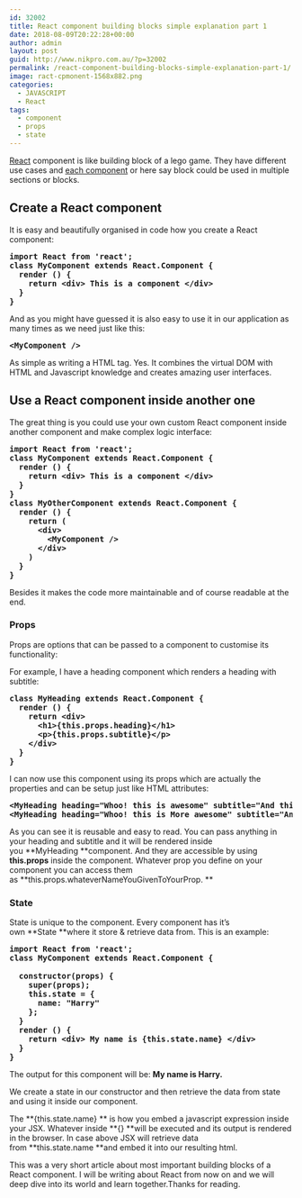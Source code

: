 ```yaml
---
id: 32002
title: React component building blocks simple explanation part 1
date: 2018-08-09T20:22:28+00:00
author: admin
layout: post
guid: http://www.nikpro.com.au/?p=32002
permalink: /react-component-building-blocks-simple-explanation-part-1/
image: ract-cpmonent-1568x882.png
categories:
  - JAVASCRIPT
  - React
tags:
  - component
  - props
  - state
---
```

[React](http://www.nikpro.com.au/react-or-angular-how-much-it-matters/) component is like building block of a lego game. They have different use cases and <a href="https://reactjs.org/docs/components-and-props.html" target="_blank" rel="noopener noreferrer">each component</a> or here say block could be used in multiple sections or blocks.

## Create a React component

It is easy and beautifully organised in code how you create a React component:

<pre class="wp-block-preformatted"><strong>import React from 'react';</strong><br /><strong>class MyComponent extends React.Component {</strong><br /><strong>  render () {</strong><br /><strong>    return &lt;div> This is a component &lt;/div></strong><br /><strong>  }</strong><br /><strong>}</strong><br /></pre>

And as you might have guessed it is also easy to use it in our application as many times as we need just like this:

<pre class="wp-block-preformatted"><strong>&lt;MyComponent /></strong><br /></pre>

As simple as writing a HTML tag. Yes. It combines the virtual DOM with HTML and Javascript knowledge and creates amazing user interfaces.

## Use a React component inside another one

The great thing is you could use your own custom React component inside another component and make complex logic interface:

<pre class="wp-block-preformatted"><strong>import React from 'react';</strong><br /><strong>class MyComponent extends React.Component {</strong><br /><strong>  render () {</strong><br /><strong>    return &lt;div> This is a component &lt;/div></strong><br /><strong>  }</strong><br /><strong>}</strong><br /><strong>class MyOtherComponent extends React.Component {</strong><br /><strong>  render () {</strong><br /><strong>    return (</strong><br /><strong>      &lt;div></strong><br /><strong>        &lt;MyComponent /></strong><br /><strong>      &lt;/div></strong><br /><strong>    )</strong><br /><strong>  }</strong><br /><strong>}</strong></pre>

Besides it makes the code more maintainable and of course readable at the end.

### Props

Props are options that can be passed to a component to customise its functionality:

For example, I have a heading component which renders a heading with subtitle:

<pre class="wp-block-preformatted"><strong>class MyHeading extends React.Component {</strong><br /><strong>  render () {</strong><br /><strong>    return &lt;div></strong><br /><strong>      &lt;h1>{this.props.heading}&lt;/h1></strong><br /><strong>      &lt;p>{this.props.subtitle}&lt;/p> </strong><br /><strong>    &lt;/div></strong><br /><strong>  }</strong><br /><strong>}</strong></pre>

I can now use this component using its props which are actually the properties and can be setup just like HTML attributes:

<pre class="wp-block-preformatted"><strong>&lt;MyHeading heading="Whoo! this is awesome" subtitle="And this is a subtitle" /></strong><br /><strong>&lt;MyHeading heading="Whoo! this is More awesome" subtitle="And this is second subtitle" /></strong></pre>

As you can see it is reusable and easy to read. You can pass anything in your heading and subtitle and it will be rendered inside you **MyHeading **component. And they are accessible by using **this.props** inside the component. Whatever prop you define on your component you can access them as **this.props.whateverNameYouGivenToYourProp. **

### State

State is unique to the component. Every component has it’s own **State **where it store & retrieve data from. This is an example:

<pre class="wp-block-preformatted"><strong>import React from 'react';</strong><br /><strong>class MyComponent extends React.Component {</strong><br />  <br /><strong>  constructor(props) {</strong><br /><strong>    super(props);</strong><br /><strong>    this.state = {</strong><br /><strong>      name: "Harry"</strong><br /><strong>    };</strong><br /><strong>  }</strong><br /><strong>  render () {</strong><br /><strong>    return &lt;div> My name is {this.state.name} &lt;/div></strong><br /><strong>  }</strong><br /><strong>}</strong></pre>

The output for this component will be: **My name is Harry.**

We create a state in our constructor and then retrieve the data from state and using it inside our component.

The **{this.state.name} ** is how you embed a javascript expression inside your JSX. Whatever inside **{} **will be executed and its output is rendered in the browser. In case above JSX will retrieve data from **this.state.name **and embed it into our resulting html.

This was a very short article about most important building blocks of a React component. I will be writing about React from now on and we will deep dive into its world and learn together.Thanks for reading.